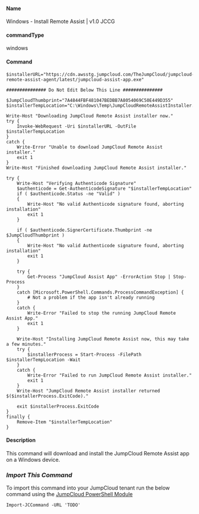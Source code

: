 #### Name

Windows - Install Remote Assist | v1.0 JCCG

#### commandType

windows

#### Command

```
$installerURL="https://cdn.awsstg.jumpcloud.com/TheJumpCloud/jumpcloud-remote-assist-agent/latest/jumpcloud-assist-app.exe"

############### Do Not Edit Below This Line ###############

$JumpCloudThumbprint="7A4844FBF481047BEDBB7A8054069C50E449D355"
$installerTempLocation="C:\Windows\Temp\JumpCloudRemoteAssistInstaller.exe"

Write-Host "Downloading JumpCloud Remote Assist installer now."
try {
    Invoke-WebRequest -Uri $installerURL -OutFile $installerTempLocation
}
catch {
    Write-Error "Unable to download JumpCloud Remote Assist installer."
    exit 1
}
Write-Host "Finished downloading JumpCloud Remote Assist installer."

try {
    Write-Host "Verifying Authenticode Signature"
    $authenticode = Get-AuthenticodeSignature "$installerTempLocation"
    if ( $authenticode.Status -ne "Valid" )
    {
        Write-Host "No valid Authenticode signature found, aborting installation"
        exit 1
    }

    if ( $authenticode.SignerCertificate.Thumbprint -ne $JumpCloudThumbprint )
    {
        Write-Host "No valid Authenticode signature found, aborting installation"
        exit 1
    }

    try {
        Get-Process "JumpCloud Assist App" -ErrorAction Stop | Stop-Process
    }
    catch [Microsoft.PowerShell.Commands.ProcessCommandException] {
        # Not a problem if the app isn't already running
    }
    catch {
        Write-Error "Failed to stop the running JumpCloud Remote Assist App."
        exit 1
    }

    Write-Host "Installing JumpCloud Remote Assist now, this may take a few minutes."
    try {
        $installerProcess = Start-Process -FilePath $installerTempLocation -Wait
    }
    catch {
        Write-Error "Failed to run JumpCloud Remote Assist installer."
        exit 1
    }
    Write-Host "JumpCloud Remote Assist installer returned $($installerProcess.ExitCode)."

    exit $installerProcess.ExitCode
}
finally {
    Remove-Item "$installerTempLocation"
}
```

#### Description

This command will download and install the JumpCloud Remote Assist app on a Windows device.

### *Import This Command*

To import this command into your JumpCloud tenant run the below command using the [JumpCloud PowerShell Module](https://github.com/TheJumpCloud/support/wiki/Installing-the-JumpCloud-PowerShell-Module)

```
Import-JCCommand -URL 'TODO'
```
